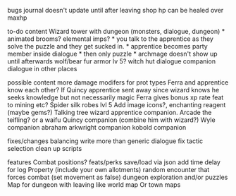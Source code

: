 bugs
journal doesn't update until after leaving shop
hp can be healed over maxhp

to-do content
Wizard tower with dungeon  (monsters, dialogue, dungeon)
    * animated brooms? elemental imps?
    * you talk to the apprentice as they solve the puzzle and they get sucked in.
    * apprentice becomes party member inside dialogue
    * then only puzzle
    * archmage doesn't show up until afterwards
wolf/bear fur armor lv 5?
witch hut dialogue
companion dialogue in other places

possible content
more damage modifers for prot types
Ferra and apprentice know each other?
If Quincy apprentice sent away since wizard knows he seeks knowledge but not necessarily magic
Ferra gives bonus xp rate feat to mining etc?
Spider silk robes lvl 5
Add image icons?,
enchanting reagent (maybe gems?)
Talking tree
wizard apprentice companion. Arcade the teifling? or a waifu
Quincy companion (combine him with wizard?)
Wyle companion
abraham arkwright companion
kobold companion

fixes/changes
balancing
write more than generic dialogue
fix tactic selection
clean up scripts

features
Combat positions?
feats/perks
save/load via json
add time delay for log
Property (include your own allotments)
random encounter that forces combat (set movement as false)
dungeon exploration and/or puzzles
Map for dungeon with leaving like world map
Or town maps